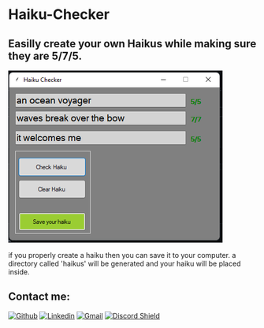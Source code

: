 # Haiku-Checker
## Easilly create your own Haikus while making sure they are 5/7/5.


![appllication](sample.PNG)

if you properly create a haiku then you can save it to your computer.
a directory called 'haikus' will be generated and your haiku will be placed inside.

## Contact me:  
[![Github](https://img.shields.io/badge/-Github-000?style=flat&logo=Github&logoColor=white)](https://github.com/NC1107)
[![Linkedin](https://img.shields.io/badge/-LinkedIn-blue?style=flat&logo=Linkedin&logoColor=white)](https://www.linkedin.com/in/nicholas-conn-41b1b120a/)
[![Gmail](https://img.shields.io/badge/-Gmail-c14438?style=flat&logo=Gmail&logoColor=white)](mailto:188623nc@gmail.com)
[![Discord Shield](https://discordapp.com/api/guilds/571556611517317120/widget.png?style=shield)](https://discord.gg/96YVmfDfkS)

